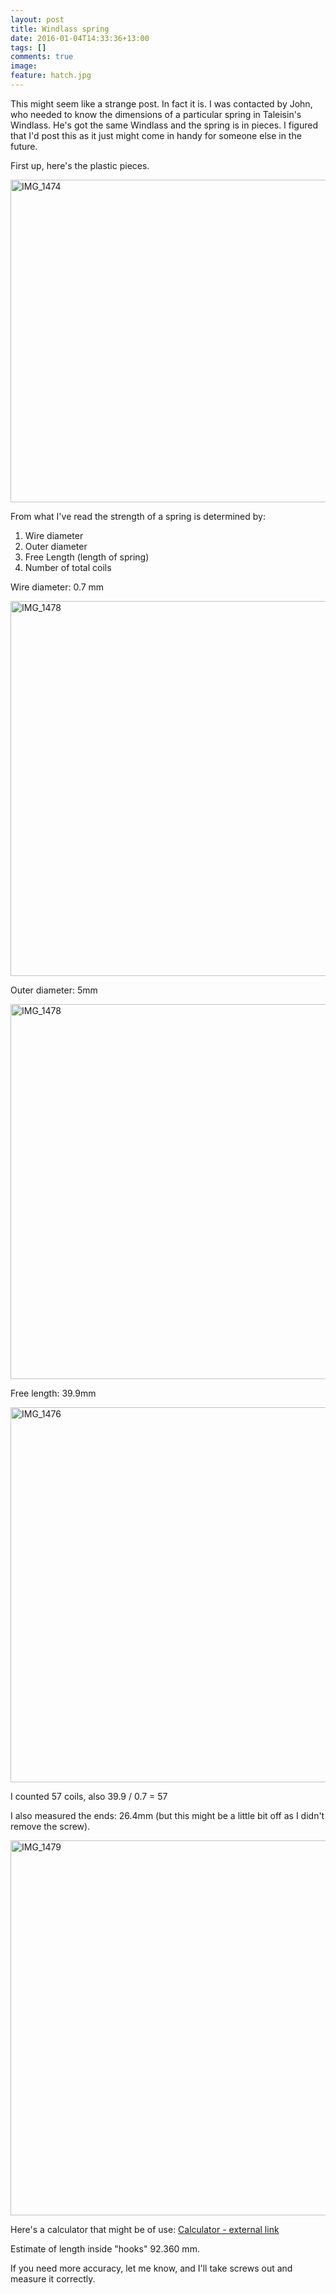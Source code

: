 ```yaml
---
layout: post
title: Windlass spring
date: 2016-01-04T14:33:36+13:00
tags: []
comments: true
image: 
feature: hatch.jpg
---
```


This might seem like a strange post. In fact it is. I was contacted by John, who needed to know the dimensions of a particular spring in Taleisin's Windlass. He's got the same Windlass and the spring is in pieces. I figured that I'd post this as it just might come in handy for someone else in the future.

First up, here's the plastic pieces.

<a data-flickr-embed="true"  href="https://www.flickr.com/photos/sdki/23792203469/in/dateposted-public/" title="IMG_1474"><img src="https://farm2.staticflickr.com/1441/23792203469_cc43ed49e2_c.jpg" width="800" height="516" alt="IMG_1474"></a><script async src="//embedr.flickr.com/assets/client-code.js" charset="utf-8"></script>

From what I've read the strength of a spring is determined by:<br />
1. Wire diameter<br />
2. Outer diameter<br />
3. Free Length (length of spring)<br />  
4. Number of total coils<br />

Wire diameter: 0.7 mm

<a data-flickr-embed="true"  href="https://www.flickr.com/photos/sdki/23531821304/in/dateposted-public/" title="IMG_1478"><img src="https://farm2.staticflickr.com/1693/23531821304_89d16574b9_c.jpg" width="800" height="600" alt="IMG_1478"></a><script async src="//embedr.flickr.com/assets/client-code.js" charset="utf-8"></script>

Outer diameter: 5mm

<a data-flickr-embed="true"  href="https://www.flickr.com/photos/sdki/23531821304/in/dateposted-public/" title="IMG_1478"><img src="https://farm2.staticflickr.com/1693/23531821304_89d16574b9_c.jpg" width="800" height="600" alt="IMG_1478"></a><script async src="//embedr.flickr.com/assets/client-code.js" charset="utf-8"></script>

Free length: 39.9mm

<a data-flickr-embed="true"  href="https://www.flickr.com/photos/sdki/24160019885/in/dateposted-public/" title="IMG_1476"><img src="https://farm2.staticflickr.com/1600/24160019885_1f0264c0ce_c.jpg" width="800" height="600" alt="IMG_1476"></a><script async src="//embedr.flickr.com/assets/client-code.js" charset="utf-8"></script>

I counted 57 coils, also 39.9 / 0.7 = 57

I also measured the ends: 26.4mm (but this might be a little bit off as I didn't remove the screw).

<a data-flickr-embed="true"  href="https://www.flickr.com/photos/sdki/23864397880/in/dateposted-public/" title="IMG_1479"><img src="https://farm2.staticflickr.com/1559/23864397880_8914e58bef_c.jpg" width="800" height="600" alt="IMG_1479"></a><script async src="//embedr.flickr.com/assets/client-code.js" charset="utf-8"></script>

Here's a calculator that might be of use: [Calculator - external link](http://www.acxesspring.com/extension-spring-calculator-instructions.html)

Estimate of length inside "hooks" 92.360 mm.

If you need more accuracy, let me know, and I'll take screws out and measure it correctly.
